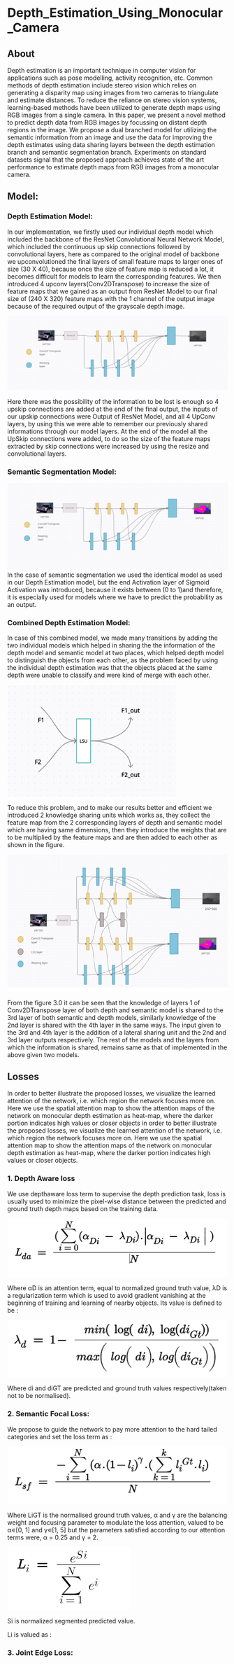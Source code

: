 # Depth_Estimation_Using_Monocular_Camera

## About
Depth estimation is an important technique in computer vision for applications such as pose modelling, activity recognition, etc. Common methods of depth estimation include stereo vision which relies on generating a disparity map using images from two cameras to triangulate and estimate distances. To reduce the reliance on stereo vision systems, learning-based methods have been utilized to generate depth maps using RGB images from a single camera. In this paper, we present a novel method to predict depth data from RGB images by focussing on distant depth regions in the image. We propose a dual branched model for utilizing the semantic information from an image and use the data for improving the depth estimates using data sharing layers between the depth estimation branch and semantic segmentation branch. Experiments on standard datasets signal that the proposed approach achieves state of the art performance to estimate depth maps from RGB images from a monocular camera. 

## Model:

### Depth Estimation Model:
In our implementation, we firstly used our individual depth model which included the backbone of the ResNet Convolutional Neural Network Model, which included the continuous up skip connections followed by convolutional layers, here as compared to the original model of backbone we upconvolutioned the final layers of small feature maps to larger ones of size (30 X 40), because once the size of feature map is reduced a lot, it becomes difficult for models to learn the corresponding features. We then introduced 4 upconv layers(Conv2DTranspose) to increase the size of feature maps that we gained as an output from ResNet Model to our final size of 
(240 X 320) feature maps with the 1 channel of the output image because of the required output of the grayscale depth image.

<img src = "/images/depth_model.png">

Here there was the possibility of the information to be lost is enough so 4 upskip connections are added at the end of the final output, the inputs of our upskip connections were Output of ResNet Model, and all 4 UpConv layers, by using this we were able to remember our previously shared informations through our model layers. At the end of the model all the UpSkip connections were added, to do so the size of the feature maps extracted by skip connections were increased by using the resize and convolutional layers. 

### Semantic Segmentation Model:

<img src = "./images/semantic_mdoel.png">
In the case of semantic segmentation we used the identical model as used in our Depth Estimation model, but the end Activation layer of Sigmoid Activation was introduced, because it exists between (0 to 1)and therefore, it is especially used for models where we have to predict the probability as an output.  

### Combined Depth Estimation Model:

In case of this combined model, we made many transitions by adding the two individual models which helped in sharing the the information of the depth model and semantic model at two places, which helped depth model to distinguish the objects from each other, as the problem faced by using the individual depth estimation was that the objects placed at the same depth were unable to classify and were kind of merge with each other. 

<img src = "/images/lsu_layer.PNG">

To reduce this problem, and to make our results better and efficient we introduced 2 knowledge sharing units which works as, they collect the feature map from the 2 corresponding layers of depth and semantic model which are having same dimensions, then they introduce the weights that are to be multiplied by the feature maps and are then added to each other as shown in the figure. 

<img src = "/images/complete_model.png">

From the figure 3.0 it can be seen that the knowledge of layers 1 of Conv2DTranspose layer of both depth and semantic model is shared to the 3rd layer of both semantic and depth models, similarly knowledge of the 2nd layer is shared with the 4th layer in the same ways. The input given to the 3rd and 4th layer is the addition of a lateral sharing unit and the 2nd and 3rd layer outputs respectively. The rest of the models and the layers from which the information is shared, remains same as that of implemented in the above given two models.

## Losses
In order to better illustrate the proposed losses, we visualize the learned attention of the network, i.e. which region the network focuses more on. Here we use the spatial attention map to show the attention maps of the network on monocular depth estimation as heat-map, where the darker portion indicates high values or closer objects in order to better illustrate the proposed losses, we visualize the learned attention of the network, i.e. which region the network focuses more on. Here we use the spatial attention map to show the attention maps of the network on monocular depth estimation as heat-map, where the darker portion indicates high values or closer objects.

### 1.  Depth Aware loss
We use depthaware loss term to supervise the depth prediction task, loss is usually used to minimize the pixel-wise distance between the predicted and ground truth depth maps based on the training data.

<img src = "/images/Depth_aware_equation.PNG">

Where αD is an attention term, equal to normalized ground truth value, λD is a regularization term which is used to avoid gradient vanishing at the beginning of training and learning of nearby objects. Its value is defined to be :

<img src = "/images/lambda_d.png">

Where di and diGT are predicted and ground truth values respectively(taken not to be normalised).

### 2.  Semantic Focal Loss:
We propose to guide the network to pay more attention to the hard tailed categories and set the loss term as : 

<img src = "/images/semantic_focal_loss.png">

Where LiGT is the normalised ground truth values, α and γ are the balancing weight and focusing parameter to modulate the loss attention, valued to be α∊[0, 1] and γ∊[1, 5] but the parameters satisfied according to our attention terms were, α = 0.25 and γ = 2. 

<img src = "/images/semantic_focal_li.png">

Si is normalized segmented predicted value.

Li is valued as : 

### 3. Joint Edge Loss:


     


